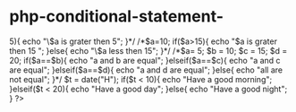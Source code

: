 # php-conditional-statement-
<?php
// conditional statement if, if...ilse, if..ilseif, ilse, switch
/*$a = 10;
if($a>5){
	echo "\$a is grater then 5";
}*/
/*$a=10;
if($a>15){
	echo "$a is grater then 15 ";
}else{
	echo "\$a less then 15";
}*/
/*$a= 5;
$b = 10;
$c = 15;
$d = 20;
if($a==$b){
	echo "a and b are equal";
}elseif($a==$c){
	echo "a and c are equal";
}elseif($a==$d){
	echo "a and d are equal";
}else{
	echo "all are not equal";
}*/
$t = date("H");
if($t < 10){
	echo "Have a good morning";
}elseif($t < 20){
	echo "Have a good day";
}else{
	echo "Have a good night";
}
?>
